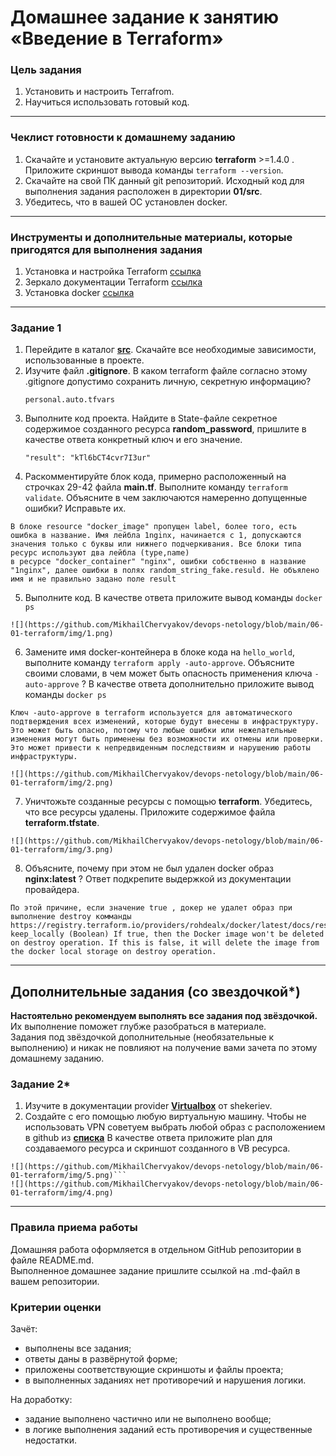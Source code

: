 # Домашнее задание к занятию «Введение в Terraform»

### Цель задания

1. Установить и настроить Terrafrom.
2. Научиться использовать готовый код.

------

### Чеклист готовности к домашнему заданию

1. Скачайте и установите актуальную версию **terraform** >=1.4.0 . Приложите скриншот вывода команды ```terraform --version```.
2. Скачайте на свой ПК данный git репозиторий. Исходный код для выполнения задания расположен в директории **01/src**.
3. Убедитесь, что в вашей ОС установлен docker.

------

### Инструменты и дополнительные материалы, которые пригодятся для выполнения задания

1. Установка и настройка Terraform  [ссылка](https://cloud.yandex.ru/docs/tutorials/infrastructure-management/terraform-quickstart#from-yc-mirror)
2. Зеркало документации Terraform  [ссылка](https://registry.tfpla.net/browse/providers) 
3. Установка docker [ссылка](https://docs.docker.com/engine/install/ubuntu/) 
------

### Задание 1

1. Перейдите в каталог [**src**](https://github.com/netology-code/ter-homeworks/tree/main/01/src). Скачайте все необходимые зависимости, использованные в проекте. 
2. Изучите файл **.gitignore**. В каком terraform файле согласно этому .gitignore допустимо сохранить личную, секретную информацию?
   ```
   personal.auto.tfvars
   ```
3. Выполните код проекта. Найдите  в State-файле секретное содержимое созданного ресурса **random_password**, пришлите в качестве ответа конкретный ключ и его значение.
   ```
   "result": "kTl6bCT4cvr7I3ur"
   ```
4. Раскомментируйте блок кода, примерно расположенный на строчках 29-42 файла **main.tf**.
Выполните команду ```terraform validate```. Объясните в чем заключаются намеренно допущенные ошибки? Исправьте их.
```
В блоке resource "docker_image" пропущен label, более того, есть ошибка в название. Имя лейбла 1nginx, начинается с 1, допускаются значения только с буквы или нижнего подчеркивания. Все блоки типа ресурс используют два лейбла (type,name)
в ресурсе "docker_container" "nginx", ошибки собственно в название "1nginx", далее ошибки в полях random_string_fake.resuld. Не объялено имя и не правильно задано поле result
```
5. Выполните код. В качестве ответа приложите вывод команды ```docker ps```
```
![](https://github.com/MikhailChervyakov/devops-netology/blob/main/06-01-terraform/img/1.png)
```


6. Замените имя docker-контейнера в блоке кода на ```hello_world```, выполните команду ```terraform apply -auto-approve```.
Объясните своими словами, в чем может быть опасность применения ключа  ```-auto-approve``` ? В качестве ответа дополнительно приложите вывод команды ```docker ps```

```
Ключ -auto-approve в terraform используется для автоматического подтверждения всех изменений, которые будут внесены в инфраструктуру. Это может быть опасно, потому что любые ошибки или нежелательные изменения могут быть применены без возможности их отмены или проверки. Это может привести к непредвиденным последствиям и нарушению работы инфраструктуры.

![](https://github.com/MikhailChervyakov/devops-netology/blob/main/06-01-terraform/img/2.png)
```

7. Уничтожьте созданные ресурсы с помощью **terraform**. Убедитесь, что все ресурсы удалены. Приложите содержимое файла **terraform.tfstate**. 
```
![](https://github.com/MikhailChervyakov/devops-netology/blob/main/06-01-terraform/img/3.png)

```
8. Объясните, почему при этом не был удален docker образ **nginx:latest** ? Ответ подкрепите выдержкой из документации провайдера.
```
По этой причине, если значение true , докер не удалет образ при  выполнение destroy комманды
https://registry.terraform.io/providers/rohdealx/docker/latest/docs/resources/image
keep_locally (Boolean) If true, then the Docker image won't be deleted on destroy operation. If this is false, it will delete the image from the docker local storage on destroy operation.
```
------
 
## Дополнительные задания (со звездочкой*)

**Настоятельно рекомендуем выполнять все задания под звёздочкой.**   Их выполнение поможет глубже разобраться в материале.   
Задания под звёздочкой дополнительные (необязательные к выполнению) и никак не повлияют на получение вами зачета по этому домашнему заданию. 

### Задание 2*

1. Изучите в документации provider [**Virtualbox**](https://registry.tfpla.net/providers/shekeriev/virtualbox/latest/docs/overview/index) от 
shekeriev.
2. Создайте с его помощью любую виртуальную машину. Чтобы не использовать VPN советуем выбрать любой образ с расположением в github из [**списка**](https://www.vagrantbox.es/)
В качестве ответа приложите plan для создаваемого ресурса и скриншот созданного в VB ресурса. 
```
![](https://github.com/MikhailChervyakov/devops-netology/blob/main/06-01-terraform/img/5.png)```
![](https://github.com/MikhailChervyakov/devops-netology/blob/main/06-01-terraform/img/4.png)
```

------

### Правила приема работы

Домашняя работа оформляется в отдельном GitHub репозитории в файле README.md.   
Выполненное домашнее задание пришлите ссылкой на .md-файл в вашем репозитории.

### Критерии оценки

Зачёт:

* выполнены все задания;
* ответы даны в развёрнутой форме;
* приложены соответствующие скриншоты и файлы проекта;
* в выполненных заданиях нет противоречий и нарушения логики.

На доработку:

* задание выполнено частично или не выполнено вообще;
* в логике выполнения заданий есть противоречия и существенные недостатки. 

